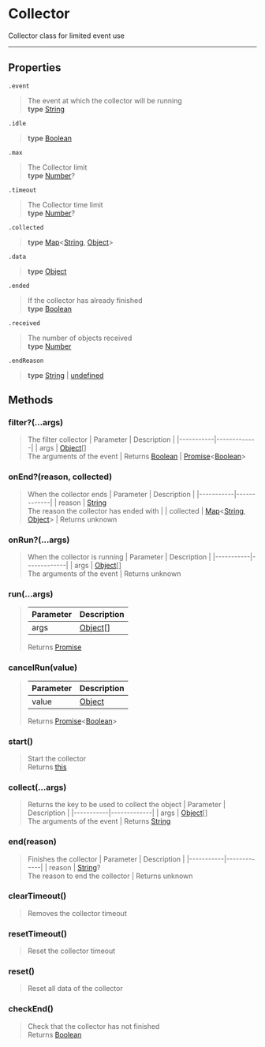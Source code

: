 # Collector

Collector class for limited event use

---

## Properties

`.event`

> The event at which the collector will be running <br> **type** [String](https://developer.mozilla.org/en-US/docs/Web/JavaScript/Reference/Global_Objects/String)

`.idle`

> **type** [Boolean](https://developer.mozilla.org/en-US/docs/Web/JavaScript/Reference/Global_Objects/Boolean)

`.max`

> The Collector limit<br> **type** [Number](https://developer.mozilla.org/en-US/docs/Web/JavaScript/Reference/Global_Objects/Number)?

`.timeout`

> The Collector time limit<br> **type** [Number](https://developer.mozilla.org/en-US/docs/Web/JavaScript/Reference/Global_Objects/Number)?

`.collected`

> **type** [Map](https://developer.mozilla.org/en-US/docs/Web/JavaScript/Reference/Global_Objects/Map)<[String](https://developer.mozilla.org/en-US/docs/Web/JavaScript/Reference/Global_Objects/String), [Object](https://developer.mozilla.org/en-US/docs/Web/JavaScript/Reference/Global_Objects/Object)>

`.data`

> **type** [Object](https://developer.mozilla.org/en-US/docs/Web/JavaScript/Reference/Global_Objects/Object)

`.ended`

> If the collector has already finished <br> **type** [Boolean](https://developer.mozilla.org/en-US/docs/Web/JavaScript/Reference/Global_Objects/Boolean)

`.received`

> The number of objects received <br> **type** [Number](https://developer.mozilla.org/en-US/docs/Web/JavaScript/Reference/Global_Objects/Number)

`.endReason`

> **type** [String](https://developer.mozilla.org/en-US/docs/Web/JavaScript/Reference/Global_Objects/String) | [undefined](https://developer.mozilla.org/en-US/docs/Web/JavaScript/Reference/Global_Objects/undefined)

## Methods

### filter?(...args)

> The filter collector
> | Parameter | Description |
> |-----------|-------------|
> | args | [Object](https://developer.mozilla.org/en-US/docs/Web/JavaScript/Reference/Global_Objects/Object)[]<br>The arguments of the event |
> Returns [Boolean](https://developer.mozilla.org/en-US/docs/Web/JavaScript/Reference/Global_Objects/Boolean) | [Promise](https://developer.mozilla.org/en-US/docs/Web/JavaScript/Reference/Global_Objects/Promise)<[Boolean](https://developer.mozilla.org/en-US/docs/Web/JavaScript/Reference/Global_Objects/Boolean)>

### onEnd?(reason, collected)

> When the collector ends
> | Parameter | Description |
> |-----------|-------------|
> | reason | [String](https://developer.mozilla.org/en-US/docs/Web/JavaScript/Reference/Global_Objects/String)<br>The reason the collector has ended with |
> | collected | [Map](https://developer.mozilla.org/en-US/docs/Web/JavaScript/Reference/Global_Objects/Map)<[String](https://developer.mozilla.org/en-US/docs/Web/JavaScript/Reference/Global_Objects/String), [Object](https://developer.mozilla.org/en-US/docs/Web/JavaScript/Reference/Global_Objects/Object)> |
> Returns unknown

### onRun?(...args)

> When the collector is running
> | Parameter | Description |
> |-----------|-------------|
> | args | [Object](https://developer.mozilla.org/en-US/docs/Web/JavaScript/Reference/Global_Objects/Object)[]<br>The arguments of the event |
> Returns unknown

### run(...args)

> | Parameter | Description                                                                                         |
> | --------- | --------------------------------------------------------------------------------------------------- |
> | args      | [Object](https://developer.mozilla.org/en-US/docs/Web/JavaScript/Reference/Global_Objects/Object)[] |
>
> Returns [Promise](https://developer.mozilla.org/en-US/docs/Web/JavaScript/Reference/Global_Objects/Promise)

### cancelRun(value)

> | Parameter | Description                                                                                       |
> | --------- | ------------------------------------------------------------------------------------------------- |
> | value     | [Object](https://developer.mozilla.org/en-US/docs/Web/JavaScript/Reference/Global_Objects/Object) |
>
> Returns [Promise](https://developer.mozilla.org/en-US/docs/Web/JavaScript/Reference/Global_Objects/Promise)<[Boolean](https://developer.mozilla.org/en-US/docs/Web/JavaScript/Reference/Global_Objects/Boolean)>

### start()

> Start the collector<br>
> Returns [this](Collector.md)

### collect(...args)

> Returns the key to be used to collect the object
> | Parameter | Description |
> |-----------|-------------|
> | args | [Object](https://developer.mozilla.org/en-US/docs/Web/JavaScript/Reference/Global_Objects/Object)[]<br>The arguments of the event |
> Returns [String](https://developer.mozilla.org/en-US/docs/Web/JavaScript/Reference/Global_Objects/String)

### end(reason)

> Finishes the collector
> | Parameter | Description |
> |-----------|-------------|
> | reason | [String](https://developer.mozilla.org/en-US/docs/Web/JavaScript/Reference/Global_Objects/String)?<br>The reason to end the collector |
> Returns unknown

### clearTimeout()

> Removes the collector timeout

### resetTimeout()

> Reset the collector timeout

### reset()

> Reset all data of the collector

### checkEnd()

> Check that the collector has not finished<br>
> Returns [Boolean](https://developer.mozilla.org/en-US/docs/Web/JavaScript/Reference/Global_Objects/Boolean)

